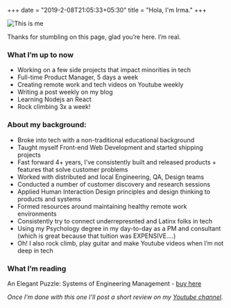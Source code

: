 +++
date = "2019-2-08T21:05:33+05:30"
title = "Hola, I'm Irma."
+++

![This is me][1]

Thanks for stumbling on this page, glad you’re here. I’m real.

### What I’m up to now

- Working on a few side projects that impact minorities in tech
- Full-time Product Manager, 5 days a week
- Creating remote work and tech videos on Youtube weekly
- Writing a post weekly on my blog
- Learning Nodejs an React
- Rock climbing 3x a week!

### About my background:

- Broke into tech with a non-traditional educational background
- Taught myself Front-end Web Development and started shipping projects
- Fast forward 4+ years, I’ve consistently built and released products + features that solve customer problems
- Worked with distributed and local Engineering, QA, Design teams
- Conducted a number of customer discovery and research sessions
- Applied Human Interaction Design principles and design thinking to products and systems
- Formed resources around maintaining healthy remote work environments
- Consistently try to connect underrepresnted and Latinx folks in tech
- Using my Psychology degree in my day-to-day as a PM and consultant (which is great because that tuition was EXPENSIVE….)
- Oh! I also rock climb, play guitar and make Youtube videos when I’m not deep in tech

### What I’m reading

An Elegant Puzzle: Systems of Engineering Management - [buy here](https://amzn.to/2G1jyQx)

_Once I’m done with this one I’ll post a short review on my [Youtube channel](https://www.youtube.com/channel/UCh1t4RdWMZ2mfYTWfpFaZNg)._

[1]: /img/about.jpg

<!-- Calendly badge widget begin -->
<link href="https://assets.calendly.com/assets/external/widget.css" rel="stylesheet">
<script src="https://assets.calendly.com/assets/external/widget.js" type="text/javascript"></script>
<script type="text/javascript">Calendly.initBadgeWidget({ url: 'https://calendly.com/_justirma/1on1-call', text: 'Let\'s chat', color: '#00a2ff', textColor: '#ffffff', branding: true });</script>
<!-- Calendly badge widget end -->